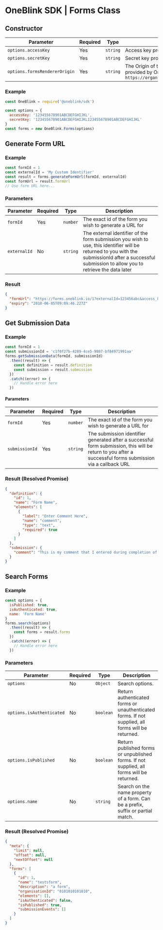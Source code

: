# OneBlink SDK | Forms Class

## Constructor

| Parameter | Required | Type | Description
|---|---|---|---|
| `options.accessKey` | Yes | `string` | Access key provided by OneBlink. |
| `options.secretKey` | Yes | `string` | Secret key provided by OneBlink. |
| `options.formsRendererOrigin` | Yes | `string` | The Origin of the Forms Renderer provided by OneBlink. E.g. `https://organisation.forms.oneblink.io` |

### Example

```javascript
const OneBlink = require('@oneblink/sdk')

const options = {
  accessKey: '123455678901ABCDEFGHIJKL',
  secretKey: '123455678901ABCDEFGHIJKL123455678901ABCDEFGHIJKL'
}
const forms = new OneBlink.Forms(options)
```

## Generate Form URL

### Example

```javascript
const formId = 1
const externalId = 'My Custom Identifier'
const result = forms.generateFormUrl(formId, externalId)
const formUrl = result.formUrl
// Use form URL here...
```

### Parameters

| Parameter | Required | Type | Description
|---|---|---|---|
| `formId` | Yes | `number` | The exact id of the form you wish to generate a URL for |
| `externalId` | No | `string` | The external identifier of the form submission you wish to use, this identifier will be returned to you with the submissionId after a successful submission to allow you to retrieve the data later |

### Result

```json
{
  "formUrl": "https://forms.oneblink.io/1?externalId=123456abc&access_key=qwertyuiop098765432",
  "expiry": "2018-06-05T09:09:46.227Z"
}
```

## Get Submission Data

### Example

```javascript
const formId = 1
const submissionId = 'c1f0f27b-4289-4ce5-9807-bf84971991aa'
forms.getSubmissionData(formId, submissionId)
  .then((result) => {
    const definition = result.definition
    const submission = result.submission
  })
  .catch((error) => {
    // Handle error here
  })
```

#### Parameters

| Parameter | Required | Type | Description
|---|---|---|---|
| `formId` | Yes | `number` | The exact id of the form you wish to generate a URL for |
| `submissionId` | Yes | `string` | The submission identifier generated after a successful form submission, this will be return to you after a successful forms submission via a callback URL |

### Result (Resolved Promise)

```json
{
  "definition": {
    "id": 1,
    "name": "Form Name",
    "elements": [
      {
        "label": "Enter Comment Here",
        "name": "comment",
        "type": "text",
        "required": true
      }
    ]
  },
  "submission": {
    "comment": "This is my comment that I entered during completion of the form"
  }
}
```

## Search Forms

### Example

```javascript
const options = {
  isPublished: true,
  isAuthenticated: true,
  name: 'Form Name'
}
forms.search(options)
  .then((result) => {
    const forms = result.forms
  })
  .catch((error) => {
    // Handle error here
  })
```

### Parameters

| Parameter | Required | Type | Description
|---|---|---|---|
| `options` | No | `Object` | Search options. |
| `options.isAuthenticated` | No | `boolean` | Return authenticated forms or unauthenticated forms. If not supplied, all forms will be returned. |
| `options.isPublished` | No | `boolean` | Return published forms or unpublished forms. If not supplied, all forms will be returned. |
| `options.name` | No | `string` | Search on the name property of a form. Can be a prefix, suffix or partial match. |

### Result (Resolved Promise)

```json
{
  "meta": {
    "limit": null,
    "offset": null,
    "nextOffset": null
  },
  "forms": [
    {
      "id": 1,
      "name": "testsform",
      "description": "a form",
      "organisationId": "0101010101010",
      "elements": [],
      "isAuthenticated": false,
      "isPublished": true,
      "submissionEvents": []
    }
  ]
}
```
